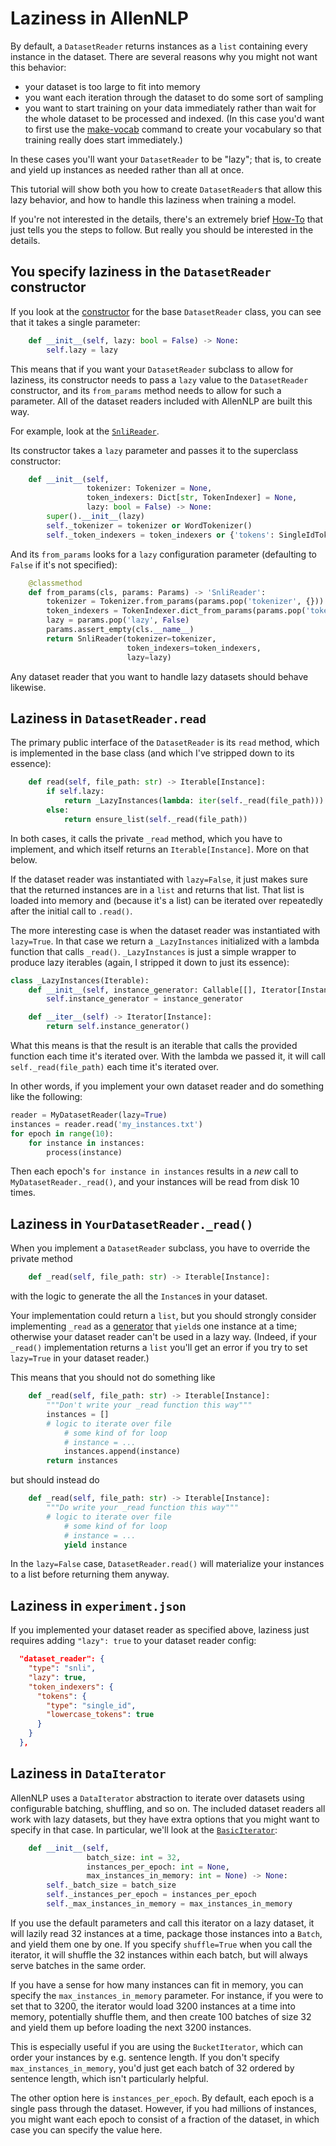 # Laziness in AllenNLP

By default, a `DatasetReader` returns instances as a `list`
containing every instance in the dataset. There are several
reasons why you might not want this behavior:

* your dataset is too large to fit into memory
* you want each iteration through the dataset to do some sort of sampling
* you want to start training on your data immediately
  rather than wait for the whole dataset to be processed and indexed.
  (In this case you'd want to first use the
   [make-vocab](https://github.com/allenai/allennlp/blob/master/allennlp/commands/make_vocab.py)
   command to create your vocabulary so that training really does start immediately.)

In these cases
you'll want your `DatasetReader` to be "lazy"; that is,
to create and yield up instances as needed rather than all at once.

This tutorial will show both you how to create `DatasetReader`s
that allow this lazy behavior, and how to handle this laziness
when training a model.

If you're not interested in the details,
there's an extremely brief [How-To](../how_to/laziness.md)
that just tells you the steps to follow.
But really you should be interested in the details.

## You specify laziness in the `DatasetReader` constructor

If you look at the [constructor](https://github.com/allenai/allennlp/blob/master/allennlp/data/dataset_readers/dataset_reader.py#L43)
for the base `DatasetReader` class, you can see that it takes a single parameter:

```python
    def __init__(self, lazy: bool = False) -> None:
        self.lazy = lazy
```

This means that if you want your `DatasetReader` subclass to allow for laziness,
its constructor needs to pass a `lazy` value to the `DatasetReader` constructor,
and its `from_params` method needs to allow for such a parameter. All of the
dataset readers included with AllenNLP are built this way.

For example, look at the
[`SnliReader`](https://github.com/allenai/allennlp/blob/master/allennlp/data/dataset_readers/snli.py).

Its constructor takes a `lazy` parameter and passes it to the superclass constructor:

```python
    def __init__(self,
                 tokenizer: Tokenizer = None,
                 token_indexers: Dict[str, TokenIndexer] = None,
                 lazy: bool = False) -> None:
        super().__init__(lazy)
        self._tokenizer = tokenizer or WordTokenizer()
        self._token_indexers = token_indexers or {'tokens': SingleIdTokenIndexer()}
```

And its `from_params` looks for a `lazy` configuration parameter
(defaulting to `False` if it's not specified):

```python
    @classmethod
    def from_params(cls, params: Params) -> 'SnliReader':
        tokenizer = Tokenizer.from_params(params.pop('tokenizer', {}))
        token_indexers = TokenIndexer.dict_from_params(params.pop('token_indexers', {}))
        lazy = params.pop('lazy', False)
        params.assert_empty(cls.__name__)
        return SnliReader(tokenizer=tokenizer,
                          token_indexers=token_indexers,
                          lazy=lazy)
```

Any dataset reader that you want to handle lazy datasets should behave likewise.

## Laziness in `DatasetReader.read`

The primary public interface of the `DatasetReader` is its `read` method, which is implemented in
the base class (and which I've stripped down to its essence):

```python
    def read(self, file_path: str) -> Iterable[Instance]:
        if self.lazy:
            return _LazyInstances(lambda: iter(self._read(file_path)))
        else:
            return ensure_list(self._read(file_path))
```

In both cases, it calls the private `_read` method, which you have to implement,
and which itself returns an `Iterable[Instance]`. More on that below.

If the dataset reader was instantiated with `lazy=False`,
it just makes sure that the returned instances are in a `list` and returns that list.
That list is loaded into memory and (because it's a list) can be iterated over repeatedly
after the initial call to `.read()`.

The more interesting case is when the dataset reader was instantiated with `lazy=True`.
In that case we return a `_LazyInstances` initialized with a lambda function
that calls `_read()`. `_LazyInstances` is just a simple wrapper to produce
lazy iterables (again, I stripped it down to just its essence):

```python
class _LazyInstances(Iterable):
    def __init__(self, instance_generator: Callable[[], Iterator[Instance]]) -> None:
        self.instance_generator = instance_generator

    def __iter__(self) -> Iterator[Instance]:
        return self.instance_generator()
```

What this means is that the result is an iterable that calls the provided
function each time it's iterated over. With the lambda we passed it,
it will call `self._read(file_path)` each time it's iterated over.

In other words, if you implement your own dataset reader and do something like the following:

```python
reader = MyDatasetReader(lazy=True)
instances = reader.read('my_instances.txt')
for epoch in range(10):
    for instance in instances:
        process(instance)
```

Then each epoch's `for instance in instances` results in a *new* call
to `MyDatasetReader._read()`, and your instances will be read from disk
10 times.

## Laziness in `YourDatasetReader._read()`

When you implement a `DatasetReader` subclass, you have to override the private method

```python
    def _read(self, file_path: str) -> Iterable[Instance]:
```

with the logic to generate the all the `Instance`s in your dataset.

Your implementation could return a `list`,
but you should strongly consider implementing `_read` as a
[generator](https://docs.python.org/3/howto/functional.html#generators)
that `yield`s one instance at a time; otherwise your dataset reader
can't be used in a lazy way. (Indeed, if your `_read()` implementation
returns a `list` you'll get an error if you try to set `lazy=True`
in your dataset reader.)

This means that you should not do something like

```python
    def _read(self, file_path: str) -> Iterable[Instance]:
        """Don't write your _read function this way"""
        instances = []
        # logic to iterate over file
            # some kind of for loop
            # instance = ...
            instances.append(instance)
        return instances
```

but should instead do

```python
    def _read(self, file_path: str) -> Iterable[Instance]:
        """Do write your _read function this way"""
        # logic to iterate over file
            # some kind of for loop
            # instance = ...
            yield instance
```

In the `lazy=False` case, `DatasetReader.read()` will
materialize your instances to a list before returning them anyway.

## Laziness in `experiment.json`

If you implemented your dataset reader as specified above,
laziness just requires adding `"lazy": true` to your
dataset reader config:

```json
  "dataset_reader": {
    "type": "snli",
    "lazy": true,
    "token_indexers": {
      "tokens": {
        "type": "single_id",
        "lowercase_tokens": true
      }
    }
  },
```

## Laziness in `DataIterator`

AllenNLP uses a `DataIterator` abstraction to iterate over datasets
using configurable batching, shuffling, and so on.  The included
dataset readers all work with lazy datasets, but they have extra options
that you might want to specify in that case. In particular, we'll
look at the
[`BasicIterator`](https://github.com/allenai/allennlp/blob/master/allennlp/data/iterators/basic_iterator.py):

```python
    def __init__(self,
                 batch_size: int = 32,
                 instances_per_epoch: int = None,
                 max_instances_in_memory: int = None) -> None:
        self._batch_size = batch_size
        self._instances_per_epoch = instances_per_epoch
        self._max_instances_in_memory = max_instances_in_memory
```

If you use the default parameters and call this iterator on a lazy dataset,
it will lazily read 32 instances at a time, package those instances into a
`Batch`, and yield them one by one. If you specify `shuffle=True` when you call
the iterator, it will shuffle the 32 instances within each batch, but will always
serve batches in the same order.

If you have a sense for how many instances can fit in memory, you can specify
the `max_instances_in_memory` parameter. For instance, if you were to set that
to 3200, the iterator would load 3200 instances at a time into memory,
potentially shuffle them, and then create 100 batches of size 32 and yield
them up before loading the next 3200 instances.

This is especially useful if you are using the `BucketIterator`,
which can order your instances by e.g. sentence length. If you don't specify
`max_instances_in_memory`, you'd just get each batch of 32 ordered by sentence length,
which isn't particularly helpful.

The other option here is `instances_per_epoch`. By default, each epoch is a single
pass through the dataset. However, if you had millions of instances,
you might want each epoch to consist of a fraction of the dataset,
in which case you can specify the value here.
